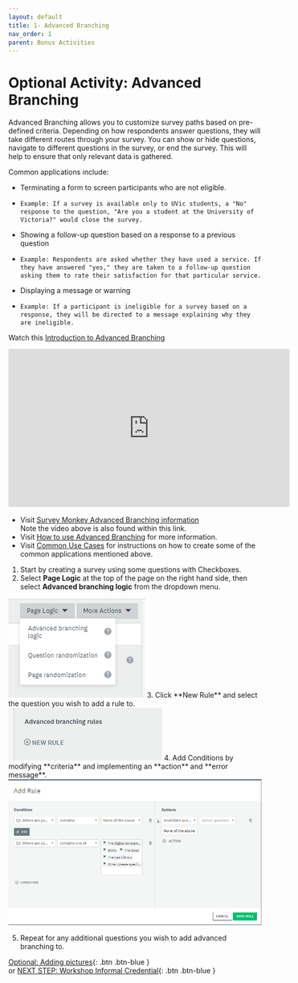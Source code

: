 ```yaml
---
layout: default
title: 1- Advanced Branching
nav_order: 1
parent: Bonus Activities
---
```


# Optional Activity: Advanced Branching

Advanced Branching allows you to customize survey paths based on pre-defined criteria. Depending on how respondents answer questions, they will take different routes through your survey. You can show or hide questions, navigate to different questions in the survey, or end the survey. This will help to ensure that only relevant data is gathered.

Common applications include:
-	Terminating a form to screen participants who are not eligible.
-	  Example: If a survey is available only to UVic students, a "No" response to the question, "Are you a student at the University of Victoria?" would close the survey.
-	Showing a follow-up question based on a response to a previous question
-	  Example: Respondents are asked whether they have used a service. If they have answered "yes," they are taken to a follow-up question asking them to rate their satisfaction for that particular service.
-	Displaying a message or warning
-	  Example: If a participant is ineligible for a survey based on a response, they will be directed to a message explaining why they are ineligible.

Watch this [Introduction to Advanced Branching](https://www.youtube.com/watch?v=qOtHfjvqyho)
<iframe width="560" height="315" src="https://www.youtube.com/embed/qOtHfjvqyho" title="YouTube video player" frameborder="0" allow="accelerometer; autoplay; clipboard-write; encrypted-media; gyroscope; picture-in-picture" allowfullscreen></iframe><br>

- Visit [Survey Monkey Advanced Branching information](https://help.surveymonkey.com/en/surveymonkey/create/advanced-branching/)<br> Note the video above is also found within this link. 
- Visit [How to use Advanced Branching](https://help.smapply.io/hc/en-us/articles/115001421914-How-to-use-Advanced-Branching-Logic-to-Dynamically-Change-your-Form) for more information.
- Visit [Common Use Cases](https://help.smapply.io/hc/en-us/articles/115001421914-How-to-use-Advanced-Branching-Logic-to-Dynamically-Change-your-Form#h_296ddad2-8897-4c90-826c-16bcba1b304a) for instructions on how to create some of the common applications mentioned above.

1. Start by creating a survey using some questions with Checkboxes.
2. Select **Page Logic** at the top of the page on the right hand side, then select **Advanced branching logic** from the dropdown menu.<br>
<img src="images/branching.png">
3. Click **New Rule** and select the question you wish to add a rule to. <br>
<img src="images/new-rule.png">
4. Add Conditions by modifying **criteria** and implementing an **action** and **error message**.
<img src="images/condition.png">

5. Repeat for any additional questions you wish to add advanced branching to.

[Optional: Adding pictures](pictures.html){: .btn .btn-blue }<br> or 
[NEXT STEP: Workshop Informal Credential](informal-credentials.html){: .btn .btn-blue }


